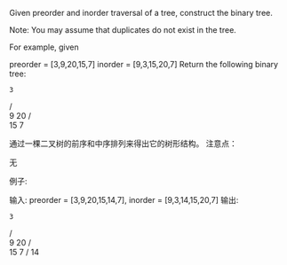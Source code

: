 Given preorder and inorder traversal of a tree, construct the binary tree.

Note:
You may assume that duplicates do not exist in the tree.

For example, given

preorder = [3,9,20,15,7]
inorder = [9,3,15,20,7]
Return the following binary tree:

    3
   / \
  9  20
    /  \
   15   7
   
   
   通过一棵二叉树的前序和中序排列来得出它的树形结构。
注意点：

无

例子:

输入: preorder = [3,9,20,15,14,7], inorder = [9,3,14,15,20,7]
输出:

    3
   / \
  9  20
    /  \
   15   7
  /
 14
   
